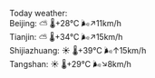Today weather:  
Beijing: ⛅️  🌡️+28°C 🌬️↗11km/h  
Tianjin: ⛅️  🌡️+34°C 🌬️↗15km/h  
Shijiazhuang: ☀️   🌡️+39°C 🌬️↑15km/h  
Tangshan: ☀️   🌡️+29°C 🌬️↘8km/h  
